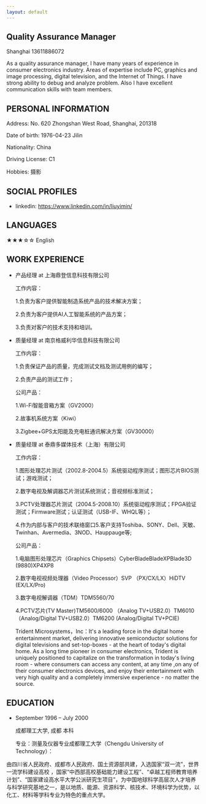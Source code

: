```yaml
---
layout: default
---
```



## Quality Assurance Manager

Shanghai
13611886072

As a quality assurance manager, I have many years of experience in consumer electronics industry. Areas of expertise include PC, graphics and image processing, digital television, and the Internet of Things. I have strong ability to debug and analyze problem. Also I have excellent communication skills with team members.

## PERSONAL INFORMATION
  Address: No. 620 Zhongshan West Road, Shanghai, 201318
  
  Date of birth: 1976-04-23 Jilin
  
  Nationality: China
  
  Driving License: C1
  
  Hobbies: 摄影

## SOCIAL PROFILES
  * linkedin: https://www.linkedin.com/in/liuyimin/

## LANGUAGES
  ★★★☆☆ English

## WORK EXPERIENCE

  * 产品经理 at 上海鼎登信息科技有限公司
  
    
    工作内容：
    
    1.负责为客户提供智能制造系统产品的技术解决方案；
    
    2.负责为客户提供AI人工智能系统的产品方案；
    
    3.负责对客户的技术支持和培训。
    

  * 质量经理 at 南京格威利华信息科技有限公司
  
    
    工作内容：
    
    1.负责保证产品的质量，完成测试文档及测试用例的编写；
    
    2.负责产品的测试工作；
    
    公司产品：
    
    1.Wi-Fi智能音箱方案（GV2000）
    
    2.故事机系统方案（Kiwi）
    
    3.Zigbee+GPS太阳能及充电桩通讯解决方案（GV30000）
    

  * 质量经理 at 泰鼎多媒体技术（上海）有限公司
  
    
    工作内容：
    
    1.图形处理芯片测试（2002.8-2004.5）系统驱动程序测试；图形芯片BIOS测试；游戏测试；
    
    2.数字电视及解调器芯片测试系统测试；音视频标准测试；
    
    3.PCTV处理器芯片测试（2004.5-2008.10）系统驱动程序测试；FPGA验证测试；Firmware测试；认证测试（USB-IF、WHQL等）；
    
    4.作为内部与客户的技术联络窗口5.客户支持Toshiba、SONY、Dell、天敏、Twinhan、Avermedia、3NOD、Hauppauge等;
    
    
    公司产品：
    
    1.电脑图形处理芯片（Graphics Chipsets）CyberBladeBladeXPBlade3D (9880)XP4XP8
    
    2.数字电视视频处理器（Video Processor）SVP （PX/CX/LX）HiDTV (EX/LX/Pro)
    
    3.数字电视解调器（TDM）TDM5560/70
    
    4.PCTV芯片(TV Master)TM5600/6000 （Analog TV+USB2.0）TM6010 （Analog/Digital TV+USB2.0）TM6200 (Analog/Digital TV+PCIE)
    
    Trident Microsystems，Inc：It's a leading force in the digital home entertainment market, delivering innovative semiconductor solutions for digital televisions and set-top-boxes - at the heart of today's digital home. As a long time pioneer in consumer electronics, Trident is uniquely positioned to capitalize on the transformation in today's living room - where consumers can access any content, at any time ,on any of their consumer electronics devices, and enjoy their entertainment with very high quality and a completely immersive experience - no matter the source.


## EDUCATION
  * September 1996 – July 2000
    
    成都理工大学, 成都 本科

    专业：测量及仪器专业成都理工大学（Chengdu University of Technology）：

由四川省人民政府、成都市人民政府、国土资源部共建，入选国家“双一流”，世界一流学科建设高校 ，国家“中西部高校基础能力建设工程”、“卓越工程师教育培养计划”、“国家建设高水平大学公派研究生项目”，为中国地球科学高层次人才培养与科学研究基地之一，是以地质、能源、资源科学、核技术、环境科学为优势，以化工、材料等学科专业为特色的重点大学。


